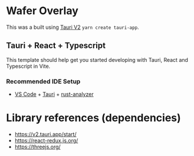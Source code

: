 # Wafer Overlay

This was a built using [Tauri V2](https://v2.tauri.app/start/) `yarn create tauri-app`.

## Tauri + React + Typescript

This template should help get you started developing with Tauri, React and Typescript in Vite.

### Recommended IDE Setup

- [VS Code](https://code.visualstudio.com/) + [Tauri](https://marketplace.visualstudio.com/items?itemName=tauri-apps.tauri-vscode) + [rust-analyzer](https://marketplace.visualstudio.com/items?itemName=rust-lang.rust-analyzer)


# Library references (dependencies)

- https://v2.tauri.app/start/
- https://react-redux.js.org/
- https://threejs.org/